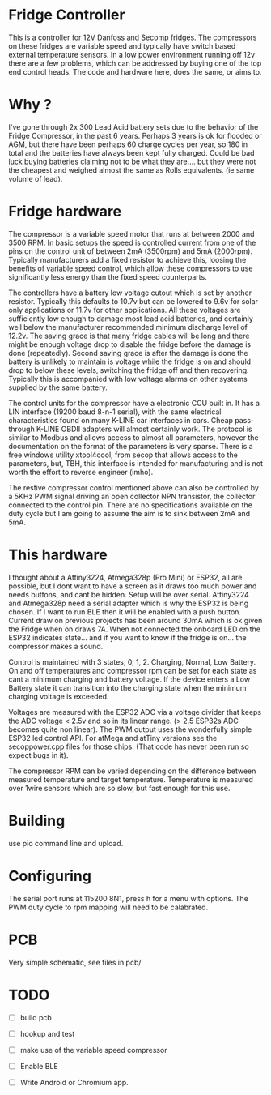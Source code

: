 #  Fridge Controller

This is a controller for 12V Danfoss and Secomp fridges. The compressors on these fridges are
variable speed and typically have switch based external temperature sensors. In a low power
environment running off 12v there are a few problems, which can be addressed by buying one
of the top end control heads. The code and hardware here, does the same, or aims to.

# Why ?

I've gone through 2x 300 Lead Acid battery sets due to the behavior of the Fridge Compressor, in the past 6 years. Perhaps 3 years is ok for flooded or AGM, but there have been perhaps 60 charge cycles per year, so 180 in total and the batteries have always been kept fully charged. Could be bad luck buying batteries claiming not to be what they are.... but they were not the cheapest and weighed almost the same as Rolls equivalents. (ie same volume of lead).

# Fridge hardware

The compressor is a variable speed motor that runs at between 2000 and 3500 RPM. In basic setups
the speed is controlled current from one of the pins on the control unit of between 2mA (3500rpm) and 5mA (2000rpm).
Typically manufacturers add a fixed resistor to achieve this, loosing the benefits of variable speed control,
which allow these compressors to use significantly less energy than the fixed speed counterparts.

The controllers have a battery low voltage cutout which is set by another resistor. Typically this defaults to 10.7v but
can be lowered to 9.6v for solar only applications or 11.7v for other applications. All these voltages are sufficiently
low enough to damage most lead acid batteries, and certainly well below the manufacturer recommended minimum discharge
level of 12.2v. The saving grace is that many fridge cables will be long and there might be enough voltage drop to
disable the fridge before the damage is done (repeatedly). Second saving grace is after the damage is done the battery is
unlikely to maintain is voltage while the fridge is on and should drop to below these levels, switching the fridge off and
then recovering. Typically this is accompanied with low voltage alarms on other systems supplied by the same battery.

The control units for the compressor have a electronic CCU built in. It has a LIN interface (19200 baud 8-n-1 serial),
with the same electrical characteristics found on many K-LINE car interfaces in cars. Cheap pass-through K-LINE OBDII
adapters will almost certainly work. The protocol is similar to Modbus and allows access to almost all parameters, 
however the documentation on the format of the parameters is very sparse. There is a free windows utility xtool4cool, from
secop that allows access to the parameters, but, TBH, this interface is intended for manufacturing and is not worth the
effort to reverse engineer (imho).

The restive compressor control mentioned above can also be controlled by a 5KHz PWM signal driving an open collector NPN
transistor, the collector connected to the control pin. There are no specifications available on the duty cycle but I 
am going to assume the aim is to sink between 2mA and 5mA.

# This hardware

I thought about a Attiny3224, Atmega328p (Pro Mini) or ESP32, all are possible, but I dont want to have a screen as it 
draws too much power and needs buttons, and cant be hidden. Setup will be over serial. Attiny3224 and Atmega328p need a
serial adapter which is why the ESP32 is being chosen. If I want to run BLE then it will be enabled with a push button. 
Current draw on previous projects has been around 30mA which is ok given the Fridge when on draws 7A. When not connected
the onboard LED on the ESP32 indicates state... and if you want to know if the fridge is on... the compressor makes a sound. 

Control is maintained with 3 states, 0, 1, 2. Charging, Normal, Low Battery. On and off temperatures and compressor rpm
can be set for each state as cant a minimum charging and battery voltage. If the device enters a Low Battery state it can 
transition into the charging state when the minimum charging voltage is exceeded.

Voltages are measured with the ESP32 ADC via a voltage divider that keeps the ADC voltage < 2.5v and so in its linear range. (> 2.5 ESP32s ADC becomes quite non linear). The PWM output uses the wonderfully simple ESP32 led control API. For atMega and atTiny versions see the secoppower.cpp files for those chips. (That code has never been run so expect bugs in it).

The compressor RPM can be varied depending on the difference between measured temperature and target temperature. Temperature is measured over 1wire sensors which are so slow, but fast enough for this use.

# Building

use pio command line and upload.

# Configuring

The serial port runs at 115200 8N1, press h for a menu with options. The PWM duty cycle to rpm mapping will need to be calabrated.


# PCB

Very simple schematic, see files in pcb/

# TODO

- [ ] build pcb
- [ ] hookup and test
- [ ] make use of the variable speed compressor
- [ ] Enable BLE
- [ ] Write Android or Chromium app.




